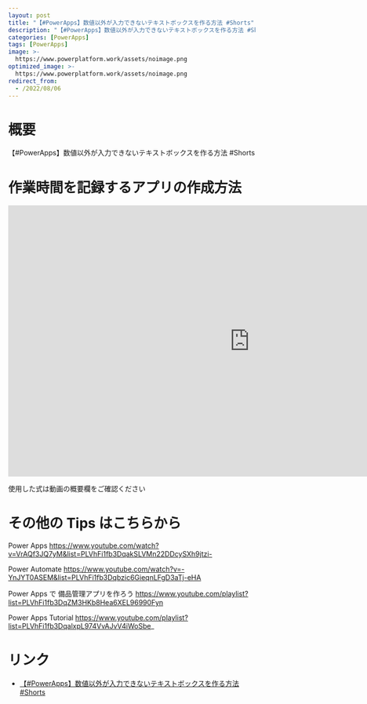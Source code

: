 ```yaml
---
layout: post
title: "【#PowerApps】数値以外が入力できないテキストボックスを作る方法 #Shorts"
description: "【#PowerApps】数値以外が入力できないテキストボックスを作る方法 #Shortsを動画で分かりやすく解説"
categories: [PowerApps]
tags: [PowerApps]
image: >-
  https://www.powerplatform.work/assets/noimage.png
optimized_image: >-
  https://www.powerplatform.work/assets/noimage.png
redirect_from:
  - /2022/08/06
---
```



#  概要

【#PowerApps】数値以外が入力できないテキストボックスを作る方法 #Shorts


# 作業時間を記録するアプリの作成方法

<iframe width="983" height="553" src="https://www.youtube.com/embed/Nb1IemBJ0ec" title="YouTube video player" frameborder="0" allow="accelerometer; autoplay; clipboard-write; encrypted-media; gyroscope; picture-in-picture" allowfullscreen></iframe>


使用した式は動画の概要欄をご確認ください


# その他の Tips はこちらから

Power Apps
https://www.youtube.com/watch?v=VrAQf3JQ7yM&list=PLVhFi1fb3DqakSLVMn22DDcySXh9jtzi- 

Power Automate
https://www.youtube.com/watch?v=-YnJYT0ASEM&list=PLVhFi1fb3Dqbzic6GieqnLFgD3aTj-eHA

Power Apps で 備品管理アプリを作ろう
https://www.youtube.com/playlist?list=PLVhFi1fb3DqZM3HKb8Hea6XEL96990Fyn

Power Apps Tutorial
https://www.youtube.com/playlist?list=PLVhFi1fb3DqalxpL974VvAJvV4iWoSbe_

# リンク


- [【#PowerApps】数値以外が入力できないテキストボックスを作る方法 #Shorts](https://www.youtube.com/watch?v=Nb1IemBJ0ec)

